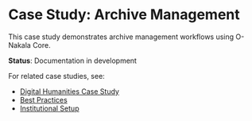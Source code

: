# Case Study: Archive Management

This case study demonstrates archive management workflows using O-Nakala Core.

**Status**: Documentation in development

For related case studies, see:
- [Digital Humanities Case Study](case-study-dh.md)
- [Best Practices](best-practices.md)
- [Institutional Setup](institutional-setup.md)